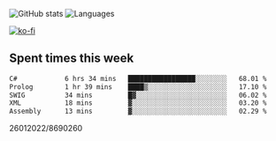 ![GitHub stats](https://github-readme-stats.vercel.app/api?username=emipa606&theme=github_dark&show_icons=true) 
![Languages](https://github-readme-stats.vercel.app/api/top-langs/?username=emipa606&theme=github_dark&layout=compact)

[![ko-fi](https://ko-fi.com/img/githubbutton_sm.svg)](https://ko-fi.com/G2G55DDYD)

## Spent times this week
<!--START_SECTION:waka-->

```txt
C#            6 hrs 34 mins   █████████████████░░░░░░░░   68.01 %
Prolog        1 hr 39 mins    ████▒░░░░░░░░░░░░░░░░░░░░   17.10 %
SWIG          34 mins         █▓░░░░░░░░░░░░░░░░░░░░░░░   06.02 %
XML           18 mins         ▓░░░░░░░░░░░░░░░░░░░░░░░░   03.20 %
Assembly      13 mins         ▓░░░░░░░░░░░░░░░░░░░░░░░░   02.29 %
```

<!--END_SECTION:waka-->


26012022/8690260
